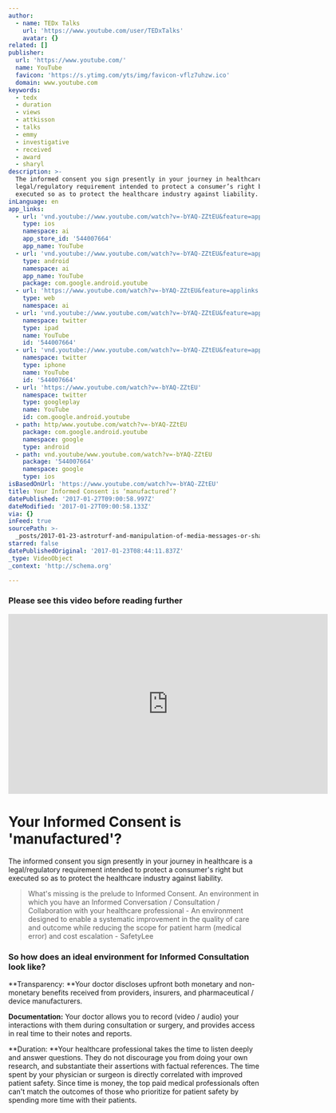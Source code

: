 ```yaml
---
author:
  - name: TEDx Talks
    url: 'https://www.youtube.com/user/TEDxTalks'
    avatar: {}
related: []
publisher:
  url: 'https://www.youtube.com/'
  name: YouTube
  favicon: 'https://s.ytimg.com/yts/img/favicon-vflz7uhzw.ico'
  domain: www.youtube.com
keywords:
  - tedx
  - duration
  - views
  - attkisson
  - talks
  - emmy
  - investigative
  - received
  - award
  - sharyl
description: >-
  The informed consent you sign presently in your journey in healthcare is a
  legal/regulatory requirement intended to protect a consumer’s right but
  executed so as to protect the healthcare industry against liability.
inLanguage: en
app_links:
  - url: 'vnd.youtube://www.youtube.com/watch?v=-bYAQ-ZZtEU&feature=applinks'
    type: ios
    namespace: ai
    app_store_id: '544007664'
    app_name: YouTube
  - url: 'vnd.youtube://www.youtube.com/watch?v=-bYAQ-ZZtEU&feature=applinks'
    type: android
    namespace: ai
    app_name: YouTube
    package: com.google.android.youtube
  - url: 'https://www.youtube.com/watch?v=-bYAQ-ZZtEU&feature=applinks'
    type: web
    namespace: ai
  - url: 'vnd.youtube://www.youtube.com/watch?v=-bYAQ-ZZtEU&feature=applinks'
    namespace: twitter
    type: ipad
    name: YouTube
    id: '544007664'
  - url: 'vnd.youtube://www.youtube.com/watch?v=-bYAQ-ZZtEU&feature=applinks'
    namespace: twitter
    type: iphone
    name: YouTube
    id: '544007664'
  - url: 'https://www.youtube.com/watch?v=-bYAQ-ZZtEU'
    namespace: twitter
    type: googleplay
    name: YouTube
    id: com.google.android.youtube
  - path: http/www.youtube.com/watch?v=-bYAQ-ZZtEU
    package: com.google.android.youtube
    namespace: google
    type: android
  - path: vnd.youtube/www.youtube.com/watch?v=-bYAQ-ZZtEU
    package: '544007664'
    namespace: google
    type: ios
isBasedOnUrl: 'https://www.youtube.com/watch?v=-bYAQ-ZZtEU'
title: Your Informed Consent is ‘manufactured’?
datePublished: '2017-01-27T09:00:58.997Z'
dateModified: '2017-01-27T09:00:58.133Z'
via: {}
inFeed: true
sourcePath: >-
  _posts/2017-01-23-astroturf-and-manipulation-of-media-messages-or-sharyl-attkis.md
starred: false
datePublishedOriginal: '2017-01-23T08:44:11.837Z'
_type: VideoObject
_context: 'http://schema.org'

---
```

### Please see this video before reading further

<iframe src="https://cdn.embedly.com/widgets/media.html?src=https%3A%2F%2Fwww.youtube.com%2Fembed%2F-bYAQ-ZZtEU%3Ffeature%3Doembed&amp;url=http%3A%2F%2Fwww.youtube.com%2Fwatch%3Fv%3D-bYAQ-ZZtEU&amp;image=https%3A%2F%2Fi.ytimg.com%2Fvi%2F-bYAQ-ZZtEU%2Fhqdefault.jpg&amp;key=b7d04c9b404c499eba89ee7072e1c4f7&amp;type=text%2Fhtml&amp;schema=youtube" width="640" height="360" scrolling="no" frameborder="0" allowfullscreen="" style=""></iframe>

# Your Informed Consent is 'manufactured'?

The informed consent you sign presently in your journey in healthcare is a legal/regulatory requirement intended to protect a consumer's right but executed so as to protect the healthcare industry against liability.

> What's missing is the prelude to Informed Consent. An environment in which you have an Informed Conversation / Consultation / Collaboration with your healthcare professional - An environment designed to enable a systematic improvement in the quality of care and outcome while reducing the scope for patient harm (medical error) and cost escalation - SafetyLee

### So how does an ideal environment for Informed Consultation look like?

**Transparency: **Your doctor discloses upfront both monetary and non-monetary benefits received from providers, insurers, and pharmaceutical / device manufacturers.

**Documentation:** Your doctor allows you to record (video / audio) your interactions with them during consultation or surgery, and provides access in real time to their notes and reports.

**Duration: **Your healthcare professional takes the time to listen deeply and answer questions. They do not discourage you from doing your own research, and substantiate their assertions with factual references. The time spent by your physician or surgeon is directly correlated with improved patient safety. Since time is money, the top paid medical professionals often can't match the outcomes of those who prioritize for patient safety by spending more time with their patients.